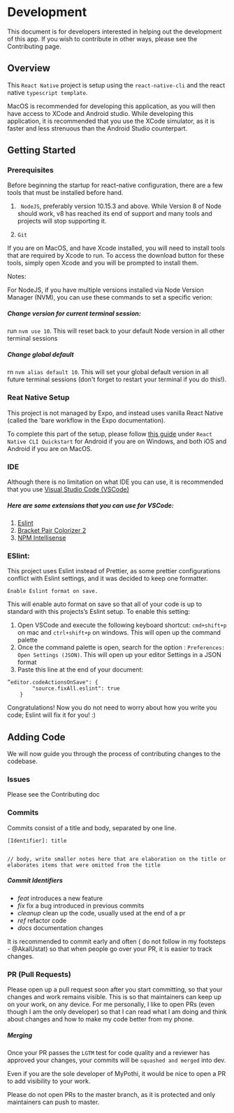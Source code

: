 # Development
This document is for developers interested in helping out the development of this app. If you wish to contribute in other ways, please see the Contributing page.

## Overview
This `React Native` project is setup using the `react-native-cli` and the react native `typescript template`. 

MacOS is recommended for developing this application, as you will then have access to XCode and Android studio. While developing this application, it is recommended that you use the XCode simulator, as it is faster and less strenuous than the Android Studio counterpart. 

## Getting Started
### Prerequisites
Before beginning the startup for react-native configuration, there are a few tools that must be installed before hand.

1. ` NodeJS`, preferably version 10.15.3 and above. 
While Version 8 of Node should work, v8 has reached its end of support and many tools  and projects will stop supporting it. 

2. `Git` 

If you are on MacOS, and have Xcode installed, you will need to install tools that are required by Xcode to run. To access the download button for these tools, simply open Xcode and you will be prompted to install them.

Notes: 
 
 For NodeJS, if you have multiple versions installed via Node Version Manager (NVM), you can use these commands to set a specific verion: 
 
##### Change version for current terminal session: 
 run `nvm use 10`. This will reset back to your default Node version in all other terminal sessions
 
##### Change global default


rn `nvm alias default 10`. This will set your global default version in all future terminal sessions (don't forget to restart your terminal if you do this!). 

### Reat Native Setup

This project is not managed by Expo, and instead uses vanilla React Native (called the 'bare workflow in the Expo documentation). 

To complete this part of the setup, please follow [this guide](https://reactnative.dev/docs/environment-setup) under `React Native CLI Quickstart` for Android if you are on Windows, and both iOS and Android if you are on MacOS.


### IDE

Although there is no limitation on what IDE you can use, it is recommended that you use [Visual Studio Code (VSCode)](https://code.visualstudio.com/Download)

##### Here are some extensions that you can use for VSCode: 
 1. [Eslint](https://marketplace.visualstudio.com/items?itemName=dbaeumer.vscode-eslint)
2. [Bracket Pair Colorizer 2](https://marketplace.visualstudio.com/items?itemName=CoenraadS.bracket-pair-colorizer-2)
3. [NPM Intellisense](https://marketplace.visualstudio.com/items?itemName=christian-kohler.npm-intellisense)

### ESlint: 
This project uses Eslint instead of Prettier, as some prettier configurations conflict with Eslint settings, and it was decided to keep one formatter. 

 `Enable Eslint format on save.`

 This will enable auto format on save so that all of your code is up to standard with this projects’s Eslint setup.
To enable this setting: 

1. Open VSCode and execute the following keyboard shortcut: `cmd+shift+p` on mac and `ctrl+shift+p` on windows. This will open up the command palette
2. Once the command palette is open, search for the option : `Preferences: Open Settings (JSON)`. This will open up your editor Settings in a JSON format
3. Paste this line at the end of your document: 
```
”editor.codeActionsOnSave": {
        "source.fixAll.eslint": true
    }
```


Congratulations! Now you do not need to worry about how you write you code; Eslint will fix it for you! :)

## Adding Code
We will now guide you through the process of contributing changes to the codebase. 

### Issues
Please see the Contributing doc
### Commits

Commits consist of a title and body, separated by one line. 
```
[Identifier]: title


// body, write smaller notes here that are elaboration on the title or elaborates items that were omitted from the title
```

##### Commit Identifiers

 - _feat_ introduces a new feature
- _fix_ fix a bug introduced in previous commits
- _cleanup_ clean up the code, usually used at the end of a pr
- _ref_ refactor code 
- _docs_ documentation changes


It is recommended to commit early and often ( do not follow in my footsteps - @AkalUstat) so that when people go over your PR, it is easier to track changes.


### PR (Pull Requests)
Please open up a pull request soon after you start committing, so that your changes and work remains visible. This is so that maintainers can keep up on your work, on any device. For me personally, I like to open PRs (even though I am the only developer) so that I can read what I am doing and think about changes and how to make my code better from my phone. 

##### Merging
Once your PR passes the `LGTM` test for code quality and a reviewer has approved your changes, your commits will be `squashed and merged` into dev.

Even if you are the sole developer of MyPothi, it would be nice to open a PR to add visibility to your work. 

Please do not open PRs to the master branch, as it is protected and only maintainers can push to master. 




